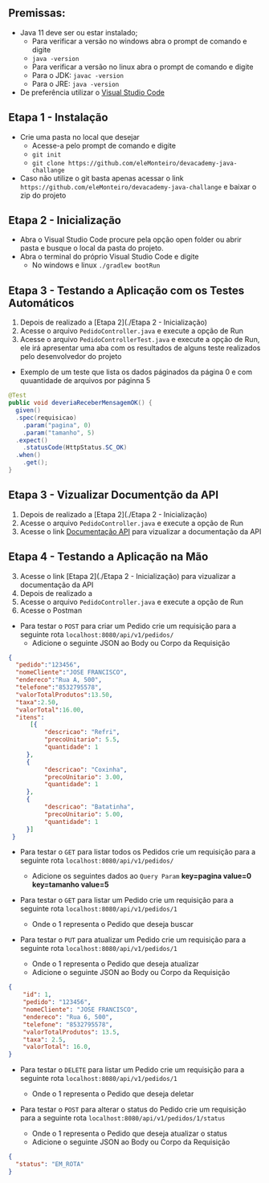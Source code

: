 ## Premissas:
- Java 11 deve ser ou estar instalado;
  -  Para  verificar a versão no windows abra o prompt de comando e digite
    - `java -version`
  -  Para verificar a versão no  linux abra o prompt de comando e digite
    - Para o JDK: `javac -version`
    - Para o JRE: `java -version`
- De preferência  utilizar o [Visual Studio Code](https://code.visualstudio.com/)

## Etapa 1 - Instalação
- Crie uma pasta no local que desejar
  -  Acesse-a pelo prompt de comando e digite
    -    `git init`
    -    `git clone https://github.com/eleMonteiro/devacademy-java-challange`
-  Caso não utilize o git basta apenas acessar o link `https://github.com/eleMonteiro/devacademy-java-challange` e baixar o zip do projeto

## Etapa 2 - Inicialização
- Abra o Visual Studio Code procure pela opção open folder ou abrir pasta e busque o local da pasta do projeto.
- Abra o terminal do próprio Visual Studio Code e digite
  - No windows e linux `./gradlew bootRun`

## Etapa 3 - Testando a Aplicação com os Testes Automáticos
1. Depois de realizado a [Etapa 2](./Etapa 2 - Inicialização)
2. Acesse o arquivo `PedidoController.java` e execute a opção de Run
3. Acesse o arquivo `PedidoControllerTest.java` e execute a opção de Run, ele irá apresentar uma aba com os resultados de alguns teste realizados pelo desenvolvedor do projeto
- Exemplo de um teste que lista os dados páginados da página 0 e com quuantidade de arquivos por páginna 5
```java
@Test
public void deveriaReceberMensagemOK() {
  given()
  .spec(requisicao)
    .param("pagina", 0)
    .param("tamanho", 5)
  .expect()
    .statusCode(HttpStatus.SC_OK)
  .when()
    .get();
}
```

## Etapa 3 - Vizualizar Documentção da API
1. Depois de realizado a [Etapa 2](./Etapa 2 - Inicialização)
2. Acesse o arquivo `PedidoController.java` e execute a opção de Run
3. Acesse o link [Documentação API](http://localhost:8080/swagger-ui/index.html?configUrl=/api-docs/swagger-config) para vizualizar a documentação da  API

## Etapa 4 - Testando a Aplicação na Mão
3. Acesse o link [Etapa 2](./Etapa 2 - Inicialização) para vizualizar a documentação da  API
1. Depois de realizado a 
2. Acesse o arquivo `PedidoController.java` e execute a opção de Run
3. Acesse o Postman

- Para testar o `POST` para criar um Pedido crie um requisição para a seguinte rota `localhost:8080/api/v1/pedidos/`
  - Adicione o seguinte JSON ao Body ou  Corpo da Requisição
```json
{
  "pedido":"123456",
  "nomeCliente":"JOSE FRANCISCO",
  "endereco":"Rua A, 500",
  "telefone":"8532795578",
  "valorTotalProdutos":13.50,
  "taxa":2.50,
  "valorTotal":16.00,
  "itens": 
      [{
          "descricao": "Refri",
          "precoUnitario": 5.5,
          "quantidade": 1
     },
     {
          "descricao": "Coxinha",
          "precoUnitario": 3.00,
          "quantidade": 1
     },
     {
          "descricao": "Batatinha",
          "precoUnitario": 5.00,
          "quantidade": 1
     }]
 }
```

- Para testar o `GET` para listar todos os Pedidos crie um requisição para a seguinte rota `localhost:8080/api/v1/pedidos/`
  - Adicione os seguintes dados ao `Query Param` **key=pagina value=0** **key=tamanho value=5**

- Para testar o `GET` para listar um Pedido crie um requisição para a seguinte rota `localhost:8080/api/v1/pedidos/1`
  - Onde o 1 representa o Pedido que deseja buscar

- Para testar o `PUT` para atualizar um Pedido crie um requisição para a seguinte rota `localhost:8080/api/v1/pedidos/1`
  - Onde o 1 representa o Pedido que deseja atualizar
  - Adicione o seguinte JSON ao Body ou  Corpo da Requisição

```json
{
    "id": 1,
    "pedido": "123456",
    "nomeCliente": "JOSE FRANCISCO",
    "endereco": "Rua 6, 500",
    "telefone": "8532795578",
    "valorTotalProdutos": 13.5,
    "taxa": 2.5,
    "valorTotal": 16.0,
}
```
- Para testar o `DELETE` para listar um Pedido crie um requisição para a seguinte rota `localhost:8080/api/v1/pedidos/1`
  - Onde o 1 representa o Pedido que deseja deletar
  
- Para testar o `POST` para alterar o status do Pedido crie um requisição para a seguinte rota `localhost:8080/api/v1/pedidos/1/status`
  - Onde o 1 representa o Pedido que deseja atualizar o status
  - Adicione o seguinte JSON ao Body ou  Corpo da Requisição
```json
{
  "status": "EM_ROTA"
}
```
